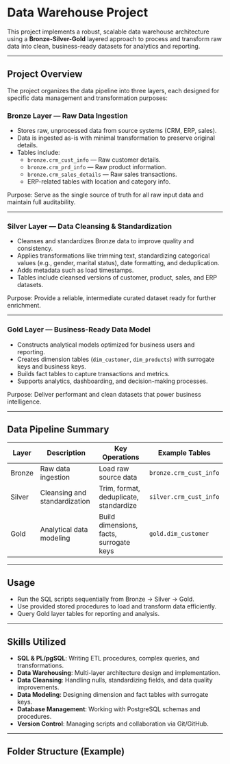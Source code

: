 # Data Warehouse Project

This project implements a robust, scalable data warehouse architecture using a **Bronze-Silver-Gold** layered approach to process and transform raw data into clean, business-ready datasets for analytics and reporting.

---

## Project Overview

The project organizes the data pipeline into three layers, each designed for specific data management and transformation purposes:

### Bronze Layer — Raw Data Ingestion

- Stores raw, unprocessed data from source systems (CRM, ERP, sales).
- Data is ingested as-is with minimal transformation to preserve original details.
- Tables include:
  - `bronze.crm_cust_info` — Raw customer details.
  - `bronze.crm_prd_info` — Raw product information.
  - `bronze.crm_sales_details` — Raw sales transactions.
  - ERP-related tables with location and category info.

Purpose: Serve as the single source of truth for all raw input data and maintain full auditability.

---

### Silver Layer — Data Cleansing & Standardization

- Cleanses and standardizes Bronze data to improve quality and consistency.
- Applies transformations like trimming text, standardizing categorical values (e.g., gender, marital status), date formatting, and deduplication.
- Adds metadata such as load timestamps.
- Tables include cleansed versions of customer, product, sales, and ERP datasets.

Purpose: Provide a reliable, intermediate curated dataset ready for further enrichment.

---

### Gold Layer — Business-Ready Data Model

- Constructs analytical models optimized for business users and reporting.
- Creates dimension tables (`dim_customer`, `dim_products`) with surrogate keys and business keys.
- Builds fact tables to capture transactions and metrics.
- Supports analytics, dashboarding, and decision-making processes.

Purpose: Deliver performant and clean datasets that power business intelligence.

---

## Data Pipeline Summary

| Layer  | Description                        | Key Operations                             | Example Tables             |
|--------|----------------------------------|--------------------------------------------|---------------------------|
| Bronze | Raw data ingestion                | Load raw source data                        | `bronze.crm_cust_info`    |
| Silver | Cleansing and standardization    | Trim, format, deduplicate, standardize     | `silver.crm_cust_info`    |
| Gold   | Analytical data modeling         | Build dimensions, facts, surrogate keys    | `gold.dim_customer`       |

---

## Usage

- Run the SQL scripts sequentially from Bronze → Silver → Gold.
- Use provided stored procedures to load and transform data efficiently.
- Query Gold layer tables for reporting and analysis.

---

## Skills Utilized

- **SQL & PL/pgSQL**: Writing ETL procedures, complex queries, and transformations.
- **Data Warehousing**: Multi-layer architecture design and implementation.
- **Data Cleansing**: Handling nulls, standardizing fields, and data quality improvements.
- **Data Modeling**: Designing dimension and fact tables with surrogate keys.
- **Database Management**: Working with PostgreSQL schemas and procedures.
- **Version Control**: Managing scripts and collaboration via Git/GitHub.

---

## Folder Structure (Example)

